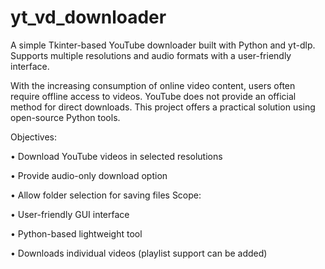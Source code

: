 # yt_vd_downloader
A simple Tkinter-based YouTube downloader built with Python and yt-dlp. Supports multiple resolutions and audio formats with a user-friendly interface.

With the increasing consumption of online video content, users often require offline access to videos. YouTube does not provide an official method for direct downloads. This project offers a practical solution using open-source Python tools.

Objectives:

•	Download YouTube videos in selected resolutions

•	Provide audio-only download option

•	Allow folder selection for saving files
Scope:

•	User-friendly GUI interface

•	Python-based lightweight tool

•	Downloads individual videos (playlist support can be added)
